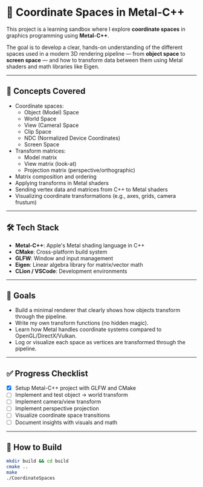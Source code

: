 # 📐 Coordinate Spaces in Metal-C++

This project is a learning sandbox where I explore **coordinate spaces** in graphics programming using **Metal-C++**.

The goal is to develop a clear, hands-on understanding of the different spaces used in a modern 3D rendering pipeline — from **object space** to **screen space** — and how to transform data between them using Metal shaders and math libraries like Eigen.

---

## 🧠 Concepts Covered

- Coordinate spaces:
  - Object (Model) Space
  - World Space
  - View (Camera) Space
  - Clip Space
  - NDC (Normalized Device Coordinates)
  - Screen Space
- Transform matrices:
  - Model matrix
  - View matrix (look-at)
  - Projection matrix (perspective/orthographic)
- Matrix composition and ordering
- Applying transforms in Metal shaders
- Sending vertex data and matrices from C++ to Metal shaders
- Visualizing coordinate transformations (e.g., axes, grids, camera frustum)

---

## 🛠 Tech Stack

- **Metal-C++**: Apple's Metal shading language in C++
- **CMake**: Cross-platform build system
- **GLFW**: Window and input management
- **Eigen**: Linear algebra library for matrix/vector math
- **CLion / VSCode**: Development environments

---

## 🚀 Goals

- Build a minimal renderer that clearly shows how objects transform through the pipeline.
- Write my own transform functions (no hidden magic).
- Learn how Metal handles coordinate systems compared to OpenGL/DirectX/Vulkan.
- Log or visualize each space as vertices are transformed through the pipeline.

---

## ✅ Progress Checklist

- [x] Setup Metal-C++ project with GLFW and CMake  
- [ ] Implement and test object → world transform  
- [ ] Implement camera/view transform  
- [ ] Implement perspective projection  
- [ ] Visualize coordinate space transitions  
- [ ] Document insights with visuals and math

---

## 🧪 How to Build

```bash
mkdir build && cd build
cmake ..
make
./CoordinateSpaces
```

